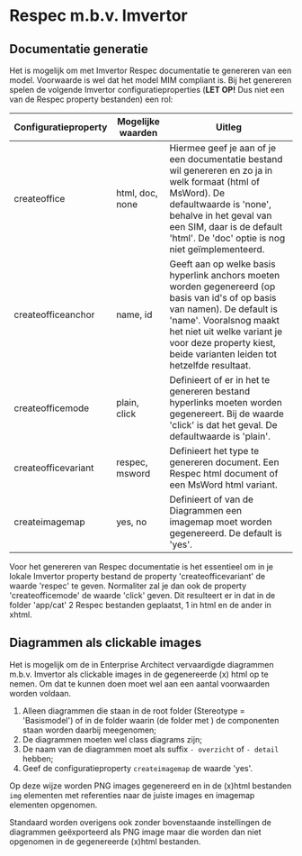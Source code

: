 # Respec m.b.v. Imvertor

## Documentatie generatie

Het is mogelijk om met Imvertor Respec documentatie te genereren van een model. Voorwaarde is wel dat het model MIM compliant is. Bij het genereren spelen de volgende Imvertor configuratieproperties (<b>LET OP!</b> Dus niet een van de Respec property bestanden) een rol:

| Configuratieproperty | Mogelijke waarden | Uitleg |
| --- | --- | -- |
| createoffice | html, doc, none | Hiermee geef je aan of je een documentatie bestand wil genereren en zo ja in welk formaat (html of MsWord). De defaultwaarde is 'none', behalve in het geval van een SIM, daar is de default 'html'. De 'doc' optie is nog niet geïmplementeerd. |
| createofficeanchor | name, id | Geeft aan op welke basis hyperlink anchors moeten worden gegenereerd (op basis van id's of op basis van namen). De default is 'name'. Vooralsnog maakt het  niet uit welke variant je voor deze property kiest, beide varianten leiden tot hetzelfde resultaat. |
| createofficemode | plain, click | Definieert of er in het te genereren bestand hyperlinks moeten worden gegenereert. Bij de waarde 'click' is dat het geval. De defaultwaarde is 'plain'. |
| createofficevariant | respec, msword | Definieert het type te genereren document. Een Respec html document of een MsWord html variant. |
| createimagemap | yes, no | Definieert of van de Diagrammen een imagemap moet worden gegenereerd. De default is 'yes'.|

Voor het genereren van Respec documentatie is het essentieel om in je lokale Imvertor property bestand de property 'createofficevariant' de waarde 'respec' te geven. Normaliter zal je dan ook de property 'createofficemode' de waarde 'click' geven.
Dit resulteert er in dat in de folder 'app/cat' 2 Respec bestanden geplaatst, 1 in html en de ander in xhtml.

## Diagrammen als clickable images

Het is mogelijk om de in Enterprise Architect vervaardigde diagrammen m.b.v. Imvertor als clickable images in de gegenereerde (x) html op te nemen. Om dat te kunnen doen moet wel aan een aantal voorwaarden worden voldaan.

1. Alleen diagrammen die staan in de root folder (Stereotype = 'Basismodel') of in de folder waarin (de folder met ) de componenten staan worden daarbij meegenomen;
2. De diagrammen moeten wel class diagrams zijn;
3. De naam van de diagrammen moet als suffix `- overzicht` of `- detail` hebben;
4. Geef de configuratieproperty `createimagemap` de waarde 'yes'.

Op deze wijze worden PNG images gegenereerd en in de (x)html bestanden `img` elementen met referenties naar de juiste images en imagemap elementen opgenomen.

Standaard worden overigens ook zonder bovenstaande instellingen de diagrammen geëxporteerd als PNG image maar die worden dan niet opgenomen in de gegenereerde (x)html bestanden.
